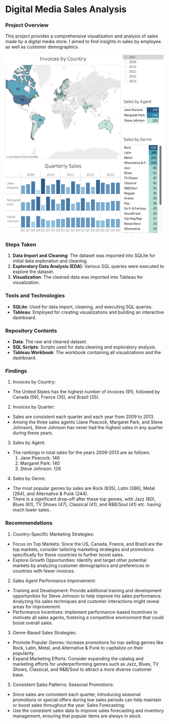 # Digital Media Sales Analysis


### Project Overview

This project provides a comprehensive visualization and analysis of sales made by a digital media store. I aimed to find insights in sales by employee as well as customer demographics.

![Alt Text](DigitalMediaStoreDashboard.png)



### Steps Taken

1. **Data Import and Cleaning**: The dataset was imported into SQLite for initial data exploration and cleaning.
2. **Exploratory Data Analysis (EDA)**: Various SQL queries were executed to explore the dataset.
3. **Visualization**: The cleaned data was imported into Tableau for visualization.

### Tools and Technologies

- **SQLite**: Used for data import, cleaning, and executing SQL queries.
- **Tableau**: Employed for creating visualizations and building an interactive dashboard.

### Repository Contents

- **Data**: The raw and cleaned dataset.
- **SQL Scripts**: Scripts used for data cleaning and exploratory analysis.
- **Tableau Workbook**: The workbook containing all visualizations and the dashboard.

### Findings

1. Invoices by Country:

- The United States has the highest number of invoices (91), followed by Canada (56), France (35), and Brazil (35).

2. Invoices by Quarter:

- Sales are consistent each quarter and each year from 2009 to 2013.
- Among the three sales agents (Jane Peacock, Margaret Park, and Steve Johnson), Steve Johnson has never had the highest sales in any quarter during these years.

3. Sales by Agent:

- The rankings in total sales for the years 2009-2013 are as follows:
  1. Jane Peacock: 146
  2. Margaret Park: 140
  3. Steve Johnson: 126

4. Sales by Genre:

- The most popular genres by sales are Rock (835), Latin (386), Metal (264), and Alternative & Punk (244).
- There is a significant drop-off after these top genres, with Jazz (80), Blues (61), TV Shows (47), Classical (41), and R&B/Soul (41) etc. having much lower sales.

### Recommendations
1. Country-Specific Marketing Strategies:
- Focus on Top Markets: Since the US, Canada, France, and Brazil are the top markets, consider tailoring marketing strategies and promotions specifically for these countries to further boost sales.
- Explore Growth Opportunities: Identify and target other potential markets by analyzing customer demographics and preferences in countries with fewer invoices.

2. Sales Agent Performance Improvement:
- Training and Development: Provide additional training and development opportunities for Steve Johnson to help improve his sales performance. Analyzing his sales techniques and customer interactions might reveal areas for improvement.
- Performance Incentives: Implement performance-based incentives to motivate all sales agents, fostering a competitive environment that could boost overall sales.

3. Genre-Based Sales Strategies:
- Promote Popular Genres: Increase promotions for top-selling genres like Rock, Latin, Metal, and Alternative & Punk to capitalize on their popularity.
- Expand Marketing Efforts: Consider expanding the catalog and marketing efforts for underperforming genres such as Jazz, Blues, TV Shows, Classical, and R&B/Soul to attract a more diverse customer base.

5. Consistent Sales Patterns:
Seasonal Promotions:
- Since sales are consistent each quarter, introducing seasonal promotions or special offers during low sales periods can help maintain or boost sales throughout the year.
Sales Forecasting:
- Use the consistent sales data to improve sales forecasting and inventory management, ensuring that popular items are always in stock.
